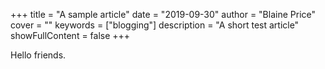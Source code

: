+++
title = "A sample article"
date = "2019-09-30"
author = "Blaine Price"
cover = ""
keywords = ["blogging"]
description = "A short test article"
showFullContent = false
+++

Hello friends.